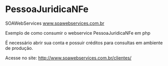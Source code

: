 # PessoaJuridicaNFe
SOAWebServices www.soawebservices.com.br

Exemplo de como consumir o webservice PessoaJuridicaNFe em php


É necessário abrir sua conta e possuir créditos para consultas em ambiente de produção.

Acesse no site: http://www.soawebservices.com.br/clientes/
